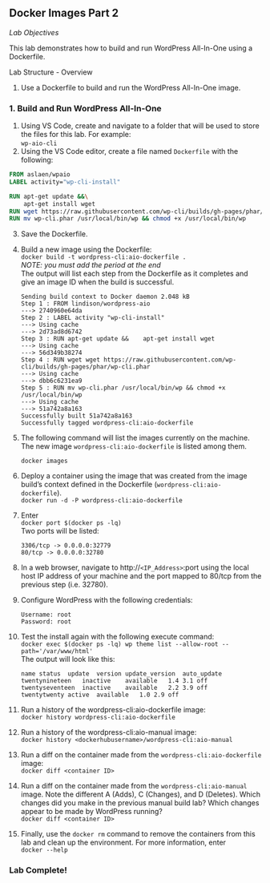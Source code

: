 ## Docker Images Part 2

*Lab Objectives*

This lab demonstrates how to build and run WordPress All-In-One using a Dockerfile.

Lab Structure - Overview
1.	Use a Dockerfile to build and run the WordPress All-In-One image.


### 1. Build and Run WordPress All-In-One
1.	Using VS Code, create and navigate to a folder that will be used to store the files for this lab. For example:  
   `wp-aio-cli`  
2.	Using the VS Code editor, create a file named `Dockerfile` with the following:  



```dockerfile
FROM aslaen/wpaio
LABEL activity="wp-cli-install"

RUN apt-get update &&\
    apt-get install wget
RUN wget https://raw.githubusercontent.com/wp-cli/builds/gh-pages/phar/wp-cli.phar
RUN mv wp-cli.phar /usr/local/bin/wp && chmod +x /usr/local/bin/wp
```

3.	Save the Dockerfile.   

3. Build a new image using the Dockerfile:  
   `docker build -t wordpress-cli:aio-dockerfile .`  
   *NOTE: you must add the period at the end*  
   The output will list each step from the Dockerfile as it completes and give an image ID when the build is successful.

   ```
   Sending build context to Docker daemon 2.048 kB
   Step 1 : FROM lindison/wordpress-aio
   ---> 2740960e64da
   Step 2 : LABEL activity "wp-cli-install"
   ---> Using cache
   ---> 2d73ad8d6742
   Step 3 : RUN apt-get update &&    apt-get install wget
   ---> Using cache
   ---> 56d349b38274
   Step 4 : RUN wget wget https://raw.githubusercontent.com/wp-cli/builds/gh-pages/phar/wp-cli.phar
   ---> Using cache
   ---> dbb6c6231ea9
   Step 5 : RUN mv wp-cli.phar /usr/local/bin/wp && chmod +x /usr/local/bin/wp
   ---> Using cache
   ---> 51a742a8a163
   Successfully built 51a742a8a163
   Successfully tagged wordpress-cli:aio-dockerfile
   ```

4. The following command will list the images currently on the machine. The new image `wordpress-cli:aio-dockerfile` is listed among them.  

   `docker images`

5. Deploy a container using the image that was created from the image build’s context defined in the Dockerfile (`wordpress-cli:aio-dockerfile`).  
   `docker run -d -P wordpress-cli:aio-dockerfile`

6. Enter  
   `docker port $(docker ps -lq)`  
   Two ports will be listed:  

   ```
   3306/tcp -> 0.0.0.0:32779  
   80/tcp -> 0.0.0.0:32780  
   ```

7. In a web browser, navigate to http://`<IP_Address>`:port using the local host IP address of your machine and the port mapped to 80/tcp from the previous step (i.e. 32780).

8. Configure WordPress with the following credentials:

   `Username: root`  
   `Password: root`

9. Test the install again with the following execute command:  
   `docker exec $(docker ps -lq) wp theme list --allow-root --path='/var/www/html'`  
   The output will look like this:

   ```
   name	status	update	version	update_version	auto_update
   twentynineteen	inactive	available	1.4	3.1	off
   twentyseventeen	inactive	available	2.2	3.9	off
   twentytwenty	active	available	1.0	2.9	off
   ```

10. Run a history of the wordpress-cli:aio-dockerfile image:  
    `docker history wordpress-cli:aio-dockerfile`

11. Run a history of the wordpress-cli:aio-manual image:  
    `docker history <dockerhubusername>/wordpress-cli:aio-manual`

12. Run a diff on the container made from the `wordpress-cli:aio-dockerfile` image:  
    `docker diff <container ID>`

13. Run a diff on the container made from the `wordpress-cli:aio-manual` image. Note the different A (Adds), C (Changes), and D (Deletes). Which changes did you make in the previous manual build lab? Which changes appear to be made by WordPress running?   
    `docker diff <container ID>`

14. Finally, use the `docker rm` command to remove the containers from this lab and clean up the environment. For more information, enter  
    `docker --help`

### Lab Complete!
